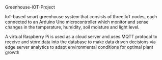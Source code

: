 Greenhouse-IOT-Project

IoT-based smart greenhouse system that consists of three IoT nodes, each connected to an 
Arduino Uno microcontroller which monitor and sense changes in the temperature, humidity, soil moisture and light level.

A virtual Raspberry Pi is used as a cloud server and uses MQTT protocol to receive and store data
into the database to make data driven decisions via edge server analytics to adapt environmental conditions for optimal plant growth
